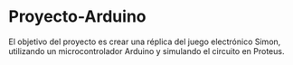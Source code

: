 # Proyecto-Arduino
El objetivo del proyecto es crear una réplica del juego electrónico Simon, utilizando un microcontrolador Arduino y simulando el circuito en Proteus. 
